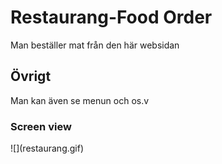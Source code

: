 <h1> Restaurang-Food Order </h1>

Man beställer mat från den här websidan

<h2> Övrigt </h2>
 
 Man kan även se menun och os.v

<h3> Screen view </h3>
 ![](restaurang.gif)
